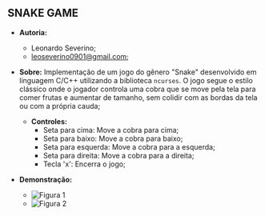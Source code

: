 ## SNAKE GAME
- **Autoria:**
  - Leonardo Severino;
  - leoseverino0901@gmail.com;

- **Sobre:**
  Implementação de um jogo do gênero "Snake" desenvolvido em linguagem C/C++ utilizando a biblioteca `ncurses`. O jogo segue o estilo clássico onde o jogador controla uma cobra que se move pela tela para comer frutas e aumentar de tamanho, sem colidir com as bordas da tela ou com a própria cauda;
     
  - **Controles:**
    - Seta para cima: Move a cobra para cima;
    - Seta para baixo: Move a cobra para baixo;
    - Seta para esquerda: Move a cobra para a esquerda;
    - Seta para direita: Move a cobra para a direita;
    - Tecla 'x': Encerra o jogo;
    
- **Demonstração:**
  - ![Figura 1](https://github.com/SEVERINO-0901/SNAKE_GAME-Cpp/blob/main/Screenshots/Captura%20de%20tela%20de%202024-09-09%2018-56-56.png)
  - ![Figura 2](https://github.com/SEVERINO-0901/SNAKE_GAME-Cpp/blob/main/Screenshots/Captura%20de%20tela%20de%202024-09-09%2018-57-17.png)
